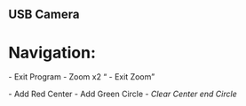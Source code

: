 ## USB Camera

# Navigation:
<Esc>                         - Exit Program
<Mouse Double Left Click>     - Zoom x2
<q>                           - Exit Zoom
<p>                           - Add Red Center
<o>                           - Add Green Circle
<i>                           - Clear Center end Circle
